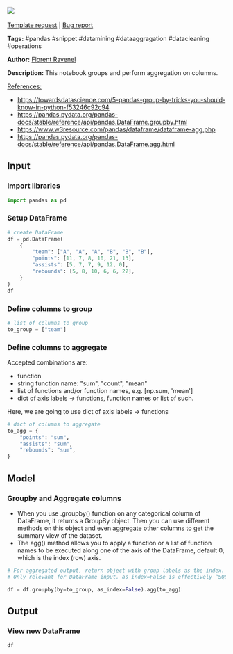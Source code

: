 <a href="https://app.naas.ai/user-redirect/naas/downloader?url=https://raw.githubusercontent.com/jupyter-naas/awesome-notebooks/master/Pandas/Pandas_Groupby_and_Aggregate.ipynb" target="_parent"><img src="https://naasai-public.s3.eu-west-3.amazonaws.com/open_in_naas.svg"/></a><br><br><a href="https://github.com/jupyter-naas/awesome-notebooks/issues/new?assignees=&labels=&template=template-request.md&title=Tool+-+Action+of+the+notebook+">Template request</a> | <a href="https://github.com/jupyter-naas/awesome-notebooks/issues/new?assignees=&labels=bug&template=bug_report.md&title=Pandas+-+Groupby+and+Aggregate:+Error+short+description">Bug report</a>

**Tags:** #pandas #snippet #datamining #dataaggragation #datacleaning #operations

**Author:** [Florent Ravenel](https://www.linkedin.com/in/florent-ravenel/)

**Description:** This notebook groups and perform aggregation on columns.

<u>References:</u> 
- https://towardsdatascience.com/5-pandas-group-by-tricks-you-should-know-in-python-f53246c92c94
- https://pandas.pydata.org/pandas-docs/stable/reference/api/pandas.DataFrame.groupby.html
- https://www.w3resource.com/pandas/dataframe/dataframe-agg.php
- https://pandas.pydata.org/pandas-docs/stable/reference/api/pandas.DataFrame.agg.html

## Input

### Import libraries


```python
import pandas as pd
```

### Setup DataFrame


```python
# create DataFrame
df = pd.DataFrame(
    {
        "team": ["A", "A", "A", "B", "B", "B"],
        "points": [11, 7, 8, 10, 21, 13],
        "assists": [5, 7, 7, 9, 12, 0],
        "rebounds": [5, 8, 10, 6, 6, 22],
    }
)
df
```

### Define columns to group


```python
# list of columns to group
to_group = ["team"]
```

### Define columns to aggregate
Accepted combinations are:
- function
- string function name: "sum", "count", "mean"
- list of functions and/or function names, e.g. [np.sum, 'mean']
- dict of axis labels -> functions, function names or list of such.

Here, we are going to use dict of axis labels -> functions


```python
# dict of columns to aggregate
to_agg = {
    "points": "sum",
    "assists": "sum",
    "rebounds": "sum",
}
```

## Model

### Groupby and Aggregate columns
- When you use .groupby() function on any categorical column of DataFrame, it returns a GroupBy object. Then you can use different methods on this object and even aggregate other columns to get the summary view of the dataset.
- The agg() method allows you to apply a function or a list of function names to be executed along one of the axis of the DataFrame, default 0, which is the index (row) axis.


```python
# For aggregated output, return object with group labels as the index.
# Only relevant for DataFrame input. as_index=False is effectively “SQL-style” grouped output.

df = df.groupby(by=to_group, as_index=False).agg(to_agg)
```

## Output

### View new DataFrame


```python
df
```
